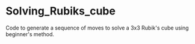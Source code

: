# Solving_Rubiks_cube
Code to generate a sequence of moves to solve a 3x3 Rubik's cube using beginner's method.
